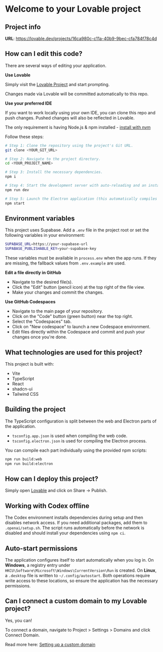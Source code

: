 
# Welcome to your Lovable project

## Project info

**URL**: https://lovable.dev/projects/16ca980c-c11a-40b9-9bec-cfa784f78c4d

## How can I edit this code?

There are several ways of editing your application.

**Use Lovable**

Simply visit the [Lovable Project](https://lovable.dev/projects/16ca980c-c11a-40b9-9bec-cfa784f78c4d) and start prompting.

Changes made via Lovable will be committed automatically to this repo.

**Use your preferred IDE**

If you want to work locally using your own IDE, you can clone this repo and push changes. Pushed changes will also be reflected in Lovable.

The only requirement is having Node.js & npm installed - [install with nvm](https://github.com/nvm-sh/nvm#installing-and-updating)

Follow these steps:

```sh
# Step 1: Clone the repository using the project's Git URL.
git clone <YOUR_GIT_URL>

# Step 2: Navigate to the project directory.
cd <YOUR_PROJECT_NAME>

# Step 3: Install the necessary dependencies.
npm i

# Step 4: Start the development server with auto-reloading and an instant preview.
npm run dev

# Step 5: Launch the Electron application (this automatically compiles the main process).
npm start
```

## Environment variables

This project uses Supabase. Add a `.env` file in the project root or set the following variables in your environment:

```bash
SUPABASE_URL=https://your-supabase-url
SUPABASE_PUBLISHABLE_KEY=your-supabase-key
```

These variables must be available in `process.env` when the app runs. If they are missing, the fallback values from `.env.example` are used.

**Edit a file directly in GitHub**

- Navigate to the desired file(s).
- Click the "Edit" button (pencil icon) at the top right of the file view.
- Make your changes and commit the changes.

**Use GitHub Codespaces**

- Navigate to the main page of your repository.
- Click on the "Code" button (green button) near the top right.
- Select the "Codespaces" tab.
- Click on "New codespace" to launch a new Codespace environment.
- Edit files directly within the Codespace and commit and push your changes once you're done.

## What technologies are used for this project?

This project is built with:

- Vite
- TypeScript
- React
- shadcn-ui
- Tailwind CSS

## Building the project

The TypeScript configuration is split between the web and Electron parts of the application.

- `tsconfig.app.json` is used when compiling the web code.
- `tsconfig.electron.json` is used for compiling the Electron process.

You can compile each part individually using the provided npm scripts:

```bash
npm run build:web
npm run build:electron
```

## How can I deploy this project?

Simply open [Lovable](https://lovable.dev/projects/16ca980c-c11a-40b9-9bec-cfa784f78c4d) and click on Share -> Publish.

## Working with Codex offline

The Codex environment installs dependencies during setup and then disables
network access. If you need additional packages, add them to
`.openai/setup.sh`. The script runs automatically before the network is
disabled and should install your dependencies using `npm ci`.

## Auto-start permissions

The application configures itself to start automatically when you log in.
On **Windows**, a registry entry under
`HKCU\Software\Microsoft\Windows\CurrentVersion\Run` is created.
On **Linux**, a `.desktop` file is written to `~/.config/autostart`.
Both operations require write access to these locations, so ensure the
application has the necessary permissions.

## Can I connect a custom domain to my Lovable project?

Yes, you can!

To connect a domain, navigate to Project > Settings > Domains and click Connect Domain.

Read more here: [Setting up a custom domain](https://docs.lovable.dev/tips-tricks/custom-domain#step-by-step-guide)
